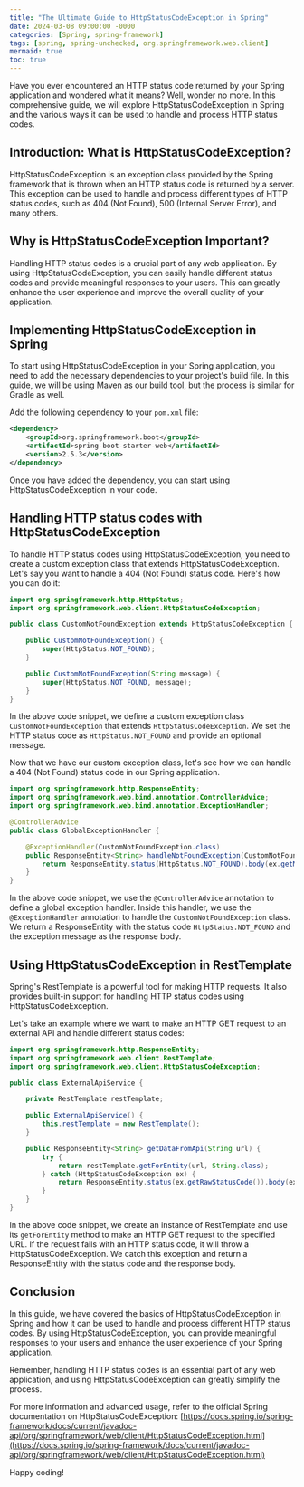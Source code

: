 ```yaml
---
title: "The Ultimate Guide to HttpStatusCodeException in Spring"
date: 2024-03-08 09:00:00 -0000
categories: [Spring, spring-framework]
tags: [spring, spring-unchecked, org.springframework.web.client]
mermaid: true
toc: true
---
```



Have you ever encountered an HTTP status code returned by your Spring application and wondered what it means? Well, wonder no more. In this comprehensive guide, we will explore HttpStatusCodeException in Spring and the various ways it can be used to handle and process HTTP status codes.

## Introduction: What is HttpStatusCodeException?

HttpStatusCodeException is an exception class provided by the Spring framework that is thrown when an HTTP status code is returned by a server. This exception can be used to handle and process different types of HTTP status codes, such as 404 (Not Found), 500 (Internal Server Error), and many others.

## Why is HttpStatusCodeException Important?

Handling HTTP status codes is a crucial part of any web application. By using HttpStatusCodeException, you can easily handle different status codes and provide meaningful responses to your users. This can greatly enhance the user experience and improve the overall quality of your application.

## Implementing HttpStatusCodeException in Spring

To start using HttpStatusCodeException in your Spring application, you need to add the necessary dependencies to your project's build file. In this guide, we will be using Maven as our build tool, but the process is similar for Gradle as well.

Add the following dependency to your `pom.xml` file:

```xml
<dependency>
    <groupId>org.springframework.boot</groupId>
    <artifactId>spring-boot-starter-web</artifactId>
    <version>2.5.3</version>
</dependency>
```

Once you have added the dependency, you can start using HttpStatusCodeException in your code.

## Handling HTTP status codes with HttpStatusCodeException

To handle HTTP status codes using HttpStatusCodeException, you need to create a custom exception class that extends HttpStatusCodeException. Let's say you want to handle a 404 (Not Found) status code. Here's how you can do it:

```java
import org.springframework.http.HttpStatus;
import org.springframework.web.client.HttpStatusCodeException;

public class CustomNotFoundException extends HttpStatusCodeException {

    public CustomNotFoundException() {
        super(HttpStatus.NOT_FOUND);
    }

    public CustomNotFoundException(String message) {
        super(HttpStatus.NOT_FOUND, message);
    }
}
```

In the above code snippet, we define a custom exception class `CustomNotFoundException` that extends `HttpStatusCodeException`. We set the HTTP status code as `HttpStatus.NOT_FOUND` and provide an optional message.

Now that we have our custom exception class, let's see how we can handle a 404 (Not Found) status code in our Spring application.

```java
import org.springframework.http.ResponseEntity;
import org.springframework.web.bind.annotation.ControllerAdvice;
import org.springframework.web.bind.annotation.ExceptionHandler;

@ControllerAdvice
public class GlobalExceptionHandler {

    @ExceptionHandler(CustomNotFoundException.class)
    public ResponseEntity<String> handleNotFoundException(CustomNotFoundException ex) {
        return ResponseEntity.status(HttpStatus.NOT_FOUND).body(ex.getMessage());
    }
}
```

In the above code snippet, we use the `@ControllerAdvice` annotation to define a global exception handler. Inside this handler, we use the `@ExceptionHandler` annotation to handle the `CustomNotFoundException` class. We return a ResponseEntity with the status code `HttpStatus.NOT_FOUND` and the exception message as the response body.

## Using HttpStatusCodeException in RestTemplate

Spring's RestTemplate is a powerful tool for making HTTP requests. It also provides built-in support for handling HTTP status codes using HttpStatusCodeException.

Let's take an example where we want to make an HTTP GET request to an external API and handle different status codes:

```java
import org.springframework.http.ResponseEntity;
import org.springframework.web.client.RestTemplate;
import org.springframework.web.client.HttpStatusCodeException;

public class ExternalApiService {

    private RestTemplate restTemplate;

    public ExternalApiService() {
        this.restTemplate = new RestTemplate();
    }

    public ResponseEntity<String> getDataFromApi(String url) {
        try {
            return restTemplate.getForEntity(url, String.class);
        } catch (HttpStatusCodeException ex) {
            return ResponseEntity.status(ex.getRawStatusCode()).body(ex.getResponseBodyAsString());
        }
    }
}
```

In the above code snippet, we create an instance of RestTemplate and use its `getForEntity` method to make an HTTP GET request to the specified URL. If the request fails with an HTTP status code, it will throw a HttpStatusCodeException. We catch this exception and return a ResponseEntity with the status code and the response body.

## Conclusion

In this guide, we have covered the basics of HttpStatusCodeException in Spring and how it can be used to handle and process different HTTP status codes. By using HttpStatusCodeException, you can provide meaningful responses to your users and enhance the user experience of your Spring application.

Remember, handling HTTP status codes is an essential part of any web application, and using HttpStatusCodeException can greatly simplify the process.

For more information and advanced usage, refer to the official Spring documentation on HttpStatusCodeException: [https://docs.spring.io/spring-framework/docs/current/javadoc-api/org/springframework/web/client/HttpStatusCodeException.html](https://docs.spring.io/spring-framework/docs/current/javadoc-api/org/springframework/web/client/HttpStatusCodeException.html)

Happy coding!